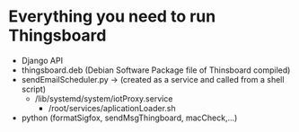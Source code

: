 # Everything you need to run Thingsboard

- Django API
- thingsboard.deb (Debian Software Package file of Thinsboard compiled)
- sendEmailScheduler.py -> (created as a service and called from a shell script)
  - /lib/systemd/system/iotProxy.service
    - /root/services/aplicationLoader.sh
- python (formatSigfox, sendMsgThingboard, macCheck,...)
